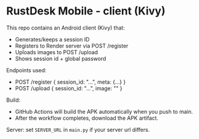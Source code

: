 # RustDesk Mobile - client (Kivy)

This repo contains an Android client (Kivy) that:
- Generates/keeps a session ID
- Registers to Render server via POST /register
- Uploads images to POST /upload
- Shows session id + global password

Endpoints used:
- POST /register  { session_id: "...", meta: {...} }
- POST /upload    { session_id: "...", image: "<base64>" }

Build:
- GitHub Actions will build the APK automatically when you push to main.
- After the workflow completes, download the APK artifact.

Server: set `SERVER_URL` in `main.py` if your server url differs.
